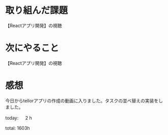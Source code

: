 # 取り組んだ課題
【Reactアプリ開発】の視聴

# 次にやること
【Reactアプリ開発】の視聴

# 感想
今日からtellorアプリの作成の動画に入りました。タスクの並べ替えの実装をしました。


today: 　 2 h

total: 1603h
